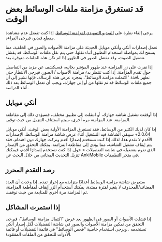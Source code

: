 # قد تستغرق مزامنة ملفات الوسائط بعض الوقت

يرجى إلقاء نظرة على [الفيديو التمهيدي لمزامنة الوسائط](https://www.youtube.com/watch?v=phP9GGG-PxY&yt:cc=on).
إذا كنت تفضل عدم مشاهدة مقطع فيديو، فيرجى القراءة.

تعمل إصدارات أنكي وأنكي موبايل الحديثة على مزامنة الأصوات والصور في الخلفية، مما يسمح لك بمواصلة استخدام التطبيق أثناء نقلها.
حتى يتم نقل ملفات الوسائط، قد يفشل تشغيل الصوت، وقد تفشل الصور في الظهور إذا لم تكن هذه الملفات متوفرة بعد.

إذا نقرت على زر المزامنة عند ظهور المؤشر بجانبه، فسيكشف عن مزيد من التفاصيل حول تقدم المزامنة.
إذا كنت تنتظر بدء مزامنة الأصوات / الصور، فيرجى الانتظار حتى تظهر نافذة "اكتملت مزامنة الوسائط".
بمجرد عرض هذه الرسالة، فإنها تشير إلى أن جميع ملفات الوسائط قد تم نقلها من أو إلى جهازك، ويجب أن تعمل الوسائط بعد ذلك أثناء الدراسة.

## أنكي موبايل

إذا أوقفت تشغيل شاشة جهازك، أو انتقلت إلى تطبيق مختلف، فسيؤدي ذلك إلى مقاطعة المزامنة. عند المزامنة مرة أخرى، سيتم استئناف التنزيل من حيث توقف.

إذا كان لديك الكثير من الوسائط، فقد تستغرق المزامنة الأولية بعض الوقت.
أنكي موبايل 2.0.64+ سيبقي الشاشة قيد التشغيل أثناء عرض شاشة مزامنة الوسائط. الإصدارات الأقدم لا تقدم هذا.
لذلك إذا كنت تستخدم إصدارًا أقدم وتركت جهازك دون اهتمام، فقد يتم إيقاف تشغيل الشاشة، مما يؤدي إلى مقاطعة المزامنة.
يمكنك التحقق من الإصدار الذي تقوم بتشغيله في شاشة التفضيلات > حول. إذا كنت تستخدم إصدارًا أقدم، فيمكنك تنزيل التحديث المجاني من خلال البحث عن AnkiMobile في متجر التطبيقات.

## رصد التقدم المحرز

ستعرض شاشة مزامنة الوسائط أعدادًا متزايدة مع إحراز تقدم. إذا وجدت أن العدد المضاف/المحذوف لا يتغير لفترة ممتدة،
يمكنك استخدام الزر إيقاف لمقاطعة المزامنة، ثم المزامنة مرة أخرى للمتابعة من حيث توقفت.

## إذا استمرت المشاكل

إذا فشلت الأصوات أو الصور في الظهور بعد عرض "اكتمال مزامنة الوسائط"، فيرجى التحقق من تمكين مزامنة الأصوات والصور في شاشة التفضيلات لكل إصدار أنكي تستخدمه ، ويرجى استخدام خاصية "فحص الوسائط" في قائمة التفضيلات أو قائمة الأدوات للتحقق من الملفات المفقودة.
